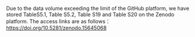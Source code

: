 Due to the data volume exceeding the limit of the GitHub platform, we have stored TableS5.1, Table S5.2, Table S19 and Table S20 on the Zenodo platform. The access links are as follows：https://doi.org/10.5281/zenodo.15645068
